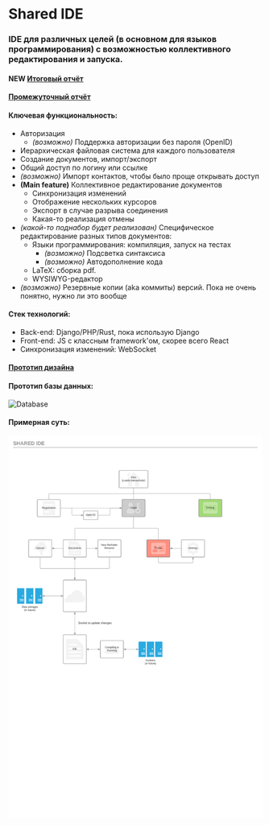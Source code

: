 # Shared IDE

### IDE для различных целей (в основном для языков программирования) с возможностью коллективного редактирования и запуска.


#### NEW [Итоговый отчёт](report.pdf)


#### [Промежуточный отчёт](halfway_report.pdf)


#### Ключевая функциональность:

* Авторизация
    * *(возможно)* Поддержка авторизации без пароля (OpenID)
* Иерархическая файловая система для каждого пользователя 
* Создание документов, импорт/экспорт
* Общий доступ по логину или ссылке
* *(возможно)* Импорт контактов, чтобы было проще открывать доступ
* **(Main feature)** Коллективное редактирование документов
    * Синхронизация изменений
    * Отображение нескольких курсоров
    * Экспорт в случае разрыва соединения
    * Какая-то реализация отмены
* *(какой-то поднабор будет реализован)* Специфическое редактирование разных типов документов:
    * Языки программирования: компиляция, запуск на тестах
        * *(возможно)* Подсветка синтаксиса
        * *(возможно)* Автодополнение кода
    * LaTeX: сборка pdf.
    * WYSIWYG-редактор
* *(возможно)* Резервные копии (aka коммиты) версий. Пока не очень понятно, нужно ли это вообще


#### Стек технологий:

* Back-end: Django/PHP/Rust, пока использую Django
* Front-end: JS с классным framework'ом, скорее всего React
* Синхронизация изменений: WebSocket


#### [Прототип дизайна](design.md)


#### Прототип базы данных:

![Database](images/db.png)


#### Примерная суть:

![Map](images/map.png)
